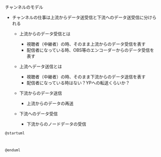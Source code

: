 
チャンネルのモデル
- チャンネルの仕事は上流からデータ送受信と下流へのデータ送受信に分けられる
  - 上流からのデータ受信とは
    - 視聴者（中継者）の時、そのまま上流からのデータ受信を表す
    - 配信者になっている時、OBS等のエンコーダーからのデータ受信を表す
  - 上流へデータ送信とは
    - 視聴者（中継者）の時、そのまま下流からのデータ送信を表す
    - 配信者になっている時はない？YPへの転送くらいか？

  - 下流からのデータ送信
    - 上流からのデータの再送
  - 下流へのデータ受信
    - 下流からのノードデータの受信


```plantuml
@startuml



@enduml
```
